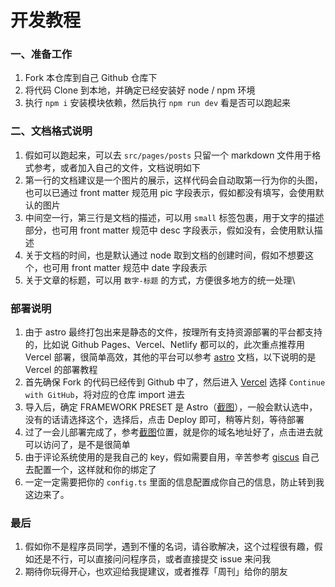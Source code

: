 # 开发教程

### 一、准备工作

1. Fork 本仓库到自己 Github 仓库下
2. 将代码 Clone 到本地，并确定已经安装好 node / npm 环境
3. 执行 `npm i` 安装模块依赖，然后执行 `npm run dev` 看是否可以跑起来

### 二、文档格式说明

1. 假如可以跑起来，可以去 `src/pages/posts` 只留一个 markdown 文件用于格式参考，或者加入自己的文件，文档说明如下
2. 第一行的文档建议是一个图片的展示，这样代码会自动取第一行为你的头图，也可以已通过 front matter 规范用 pic 字段表示，假如都没有填写，会使用默认的图片
3. 中间空一行，第三行是文档的描述，可以用 `small` 标签包裹，用于文字的描述部分，也可用 front matter 规范中 desc 字段表示，假如没有，会使用默认描述
4. 关于文档的时间，也是默认通过 node 取到文档的创建时间，假如不想要这个，也可用 front matter 规范中 date 字段表示
5. 关于文章的标题，可以用 `数字-标题` 的方式，方便很多地方的统一处理\

### 部署说明

1. 由于 astro 最终打包出来是静态的文件，按理所有支持资源部署的平台都支持的，比如说 Github Pages、Vercel、Netlify 都可以的，此次重点推荐用 Vercel 部署，很简单高效，其他的平台可以参考 [astro](https://docs.astro.build/en/guides/deploy/) 文档，以下说明的是 Vercel 的部署教程
2. 首先确保 Fork 的代码已经传到 Github 中了，然后进入 [Vercel](https://vercel.com/new) 选择 `Continue with GitHub`，将对应的仓库 import 进去
3. 导入后，确定 FRAMEWORK PRESET 是 Astro（[截图](https://gw.alipayobjects.com/zos/k/ic/0BffKE.png)），一般会默认选中，没有的话请选择这个，选择后，点击 Deploy 即可，稍等片刻，等待部署
4. 过了一会儿部署完成了，参考[截图](https://gw.alipayobjects.com/zos/k/e3/QLS7dG.png)位置，就是你的域名地址好了，点击进去就可以访问了，是不是很简单
5. 由于评论系统使用的是我自己的 key，假如需要自用，辛苦参考 [giscus](https://giscus.app/zh-CN) 自己去配置一个，这样就和你的绑定了
6. 一定一定需要把你的 `config.ts` 里面的信息配置成你自己的信息，防止转到我这边来了。

### 最后

1. 假如你不是程序员同学，遇到不懂的名词，请谷歌解决，这个过程很有趣，假如还是不行，可以直接问问程序员，或者直接提交 issue 来问我
2. 期待你玩得开心，也欢迎给我提建议，或者推荐「周刊」给你的朋友
